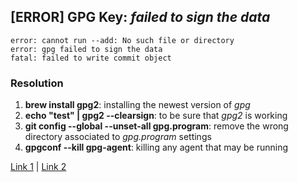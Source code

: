 ## [ERROR] GPG Key: *failed to sign the data*

```
error: cannot run --add: No such file or directory
error: gpg failed to sign the data
fatal: failed to write commit object
```

### Resolution

1. **brew install gpg2**: installing the newest version of *gpg*
2. **echo "test" | gpg2 --clearsign**: to be sure that *gpg2* is working
3. **git config --global --unset-all gpg.program**: remove the wrong directory associated to *gpg.program* settings
4. **gpgconf --kill gpg-agent**: killing any agent that may be running

[Link 1](https://git-scm.com/docs/git-config/2.1.4) | [Link 2](https://stackoverflow.com/questions/41052538/git-error-gpg-failed-to-sign-data/41054093)
